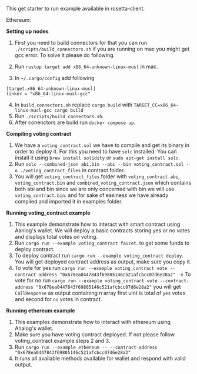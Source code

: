 This get starter to run example available in rosetta-client.

Ethereum:

**Setting up nodes**

1. First you need to build connectors for that you can run
   `./scripts/build_connectors.sh`
   if you are running on mac you might get gcc error. To solve it please do following.

2. Run `rustup target add x86_64-unknown-linux-musl` in mac.
3. In `~/.cargo/config` add following

```
[target.x86_64-unknown-linux-musl]
linker = "x86_64-linux-musl-gcc"
```

4. In `build_connectors.sh` replace `cargo build` with `TARGET_CC=x86_64-linux-musl-gcc cargo build`
5. Run `./scripts/build_connectors.sh`.
6. After conenctors are build run `docker compose up`.

**Compiling voting contract**

1. We have a `voting_contract.sol` we have to compile and get its binary in order to deploy it. For this you need to have `solc` installed. You can install it using `brew install solidity` or `sudo apt-get install solc`.
2. Run `solc --combined-json abi,bin --abi --bin voting_contract.sol -o ./voting_contract_files` in contract folder.
3. You will get `voting_contract_files` folder with `voting_contract.abi`, `voting_contract.bin` and `combined_voting_contract.json` which contains both abi and bin since we are only concerned with bin we will use `voting_contract.bin`. and for sake of easiness we have already compiled and imported it in examples folder.

**Running voting_contract example**

1. This example demonstrate how to interact with smart contract using Aanlog's wallet. We will deploy a basic contracts storing yes or no votes and displays total votes on voting.
2. Run `cargo run --example voting_contract faucet`. to get some funds to deploy contract.
3. To deploy contract run `cargo run --example voting_contract deploy`. You will get deployed contract address as output, make sure you copy it.
4. To vote for yes run
   `cargo run --example voting_contract vote --contract-address "0x678ea0447843f69805146c521afcbcc07d6e28a2" -v`
   To vote for no run
   `cargo run --example voting_contract vote --contract-address "0x678ea0447843f69805146c521afcbcc07d6e28a2"`
   you will get `CallResponse` as output containing n array first uint is total of `yes` votes and second for `no` votes in contract.

**Running ethereum example**

1. This examples demonstrate how to interact with ethereum using Analog's wallet.
2. Make sure you have voting contract deployed. If not please follow voting_contract example steps 2 and 3.
3. Run `cargo run --example ethereum -- --contract-address "0x678ea0447843f69805146c521afcbcc07d6e28a2"`
4. It runs all available methods available for wallet and respond with valid output.
